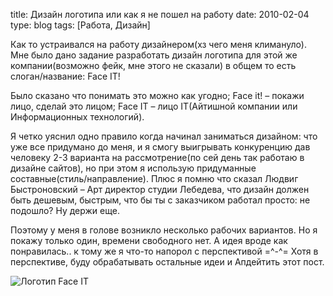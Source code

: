 title: Дизайн логотипа или как я не пошел на работу
date: 2010-02-04
type: blog
tags: [Работа, Дизайн]

Как то устраивался на работу дизайнером(хз чего меня климануло). Мне было дано задание разработать дизайн логотипа для этой же компании(возможно фейк, мне этого не сказали) в общем то есть слоган/название: Face IT!

Было сказано что понимать это можно как угодно; Face it! – покажи лицо, сделай это лицом; Face IT – лицо IT(Айтишной компании или Информационных технологий).

Я четко уяснил одно правило когда начинал заниматься дизайном: что уже все придумано до меня, и я смогу выигрывать конкуренцию дав человеку 2-3 варианта на рассмотрение(по сей день так работаю в дизайне сайтов), но при этом я использую придуманные составные(стиль/направление). Плюс я помню что сказал Людвиг Быстроновский – Арт директор студии Лебедева, что дизайн должен быть дешевым, быстрым, что бы ты с заказчиком работал просто: не подошло? Ну держи еще.

Поэтому у меня в голове возникло несколько рабочих вариантов. Но я покажу только один, времени свободного нет. А идея вроде как понравилась.. к тому же я что-то напорол с перспективой =^-^= Хотя в перспективе, буду обрабатывать остальные идеи и Апдейтить этот пост.

![Логотип Face IT](/static/files/r7kq.png)